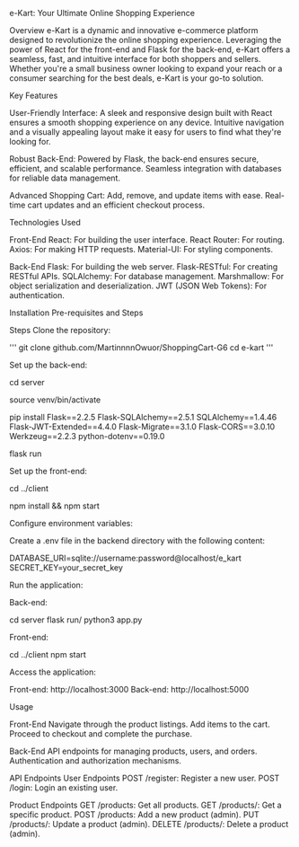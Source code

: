 e-Kart: Your Ultimate Online Shopping Experience

Overview
e-Kart is a dynamic and innovative e-commerce platform designed to revolutionize the online shopping experience. 
Leveraging the power of React for the front-end and Flask for the back-end, e-Kart offers a seamless, fast, and intuitive interface for both shoppers and sellers.
Whether you're a small business owner looking to expand your reach or a consumer searching for the best deals, e-Kart is your go-to solution.

Key Features

User-Friendly Interface:
A sleek and responsive design built with React ensures a smooth shopping experience on any device.
Intuitive navigation and a visually appealing layout make it easy for users to find what they're looking for.

Robust Back-End:
Powered by Flask, the back-end ensures secure, efficient, and scalable performance.
Seamless integration with databases for reliable data management.

Advanced Shopping Cart:
Add, remove, and update items with ease.
Real-time cart updates and an efficient checkout process.

Technologies Used

Front-End
React: For building the user interface.
React Router: For routing.
Axios: For making HTTP requests.
Material-UI: For styling components.

Back-End
Flask: For building the web server.
Flask-RESTful: For creating RESTful APIs.
SQLAlchemy: For database management.
Marshmallow: For object serialization and deserialization.
JWT (JSON Web Tokens): For authentication.

Installation Pre-requisites and Steps

Steps
Clone the repository:

'''
git clone github.com/MartinnnnOwuor/ShoppingCart-G6
cd e-kart
'''

Set up the back-end:

cd server

source venv/bin/activate

pip install Flask==2.2.5 Flask-SQLAlchemy==2.5.1 SQLAlchemy==1.4.46 Flask-JWT-Extended==4.4.0 Flask-Migrate==3.1.0 Flask-CORS==3.0.10 Werkzeug==2.2.3 python-dotenv==0.19.0

flask run

Set up the front-end:

cd ../client

npm install && npm start


Configure environment variables:

Create a .env file in the backend directory with the following content:

DATABASE_URI=sqlite://username:password@localhost/e_kart
SECRET_KEY=your_secret_key

Run the application:

Back-end:

cd server
flask run/ python3 app.py

Front-end:

cd ../client
npm start

Access the application:

Front-end: http://localhost:3000
Back-end: http://localhost:5000


Usage

Front-End
Navigate through the product listings.
Add items to the cart.
Proceed to checkout and complete the purchase.

Back-End
API endpoints for managing products, users, and orders.
Authentication and authorization mechanisms.

API Endpoints
User Endpoints
POST /register: Register a new user.
POST /login: Login an existing user.

Product Endpoints
GET /products: Get all products.
GET /products/<id>: Get a specific product.
POST /products: Add a new product (admin).
PUT /products/<id>: Update a product (admin).
DELETE /products/<id>: Delete a product (admin).


